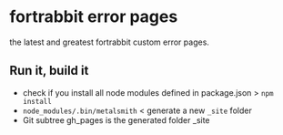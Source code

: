 # fortrabbit error pages

the latest and greatest fortrabbit custom error pages.

## Run it, build it

* check if you install all node modules defined in package.json  > `npm install`
* `node_modules/.bin/metalsmith` < generate a new `_site` folder
* Git subtree gh_pages is the generated folder _site